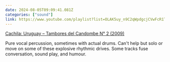 ```yaml
---
date: 2024-08-05T09:09:41.081Z
categories: ["sound"]
link: https://www.youtube.com/playlist?list=OLAK5uy_n9C2qWpdgcjCVwFcR1TwXEONjwqNy1vfg
---
```

[Cachila: Uruguay – Tambores del Candombe N° 2 (2009)](https://www.youtube.com/playlist?list=OLAK5uy_n9C2qWpdgcjCVwFcR1TwXEONjwqNy1vfg)

Pure vocal percussion, sometimes with actual drums. Can't help but solo or move on some of these explosive rhythmic drives. Some tracks fuse conversation, sound play, and humour.
